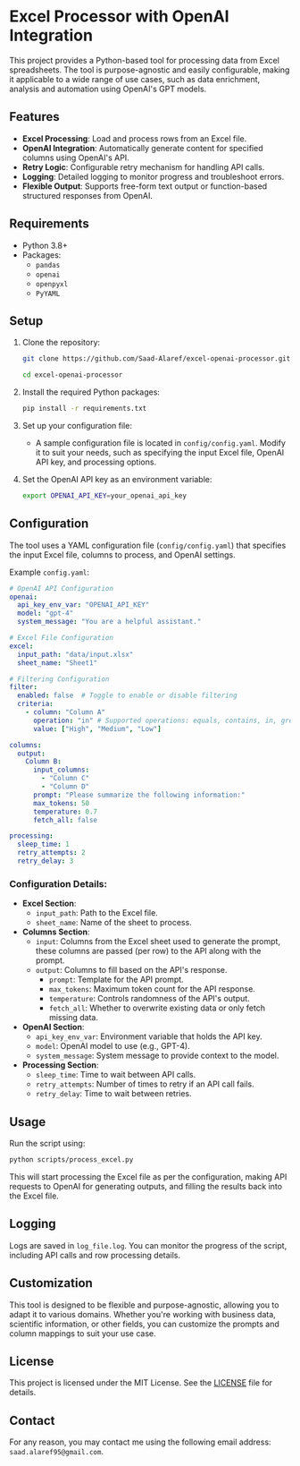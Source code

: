 
# Excel Processor with OpenAI Integration

This project provides a Python-based tool for processing data from Excel spreadsheets. The tool is purpose-agnostic and easily configurable, making it applicable to a wide range of use cases, such as data enrichment, analysis and automation using OpenAI's GPT models.

## Features

- **Excel Processing**: Load and process rows from an Excel file.
- **OpenAI Integration**: Automatically generate content for specified columns using OpenAI's API.
- **Retry Logic**: Configurable retry mechanism for handling API calls.
- **Logging**: Detailed logging to monitor progress and troubleshoot errors.
- **Flexible Output**: Supports free-form text output or function-based structured responses from OpenAI.

## Requirements

- Python 3.8+
- Packages:
  - `pandas`
  - `openai`
  - `openpyxl`
  - `PyYAML`

## Setup

1. Clone the repository:
   ```bash
   git clone https://github.com/Saad-Alaref/excel-openai-processor.git
   ```
   ```bash
   cd excel-openai-processor
   ```

2. Install the required Python packages:
   ```bash
   pip install -r requirements.txt
   ```

3. Set up your configuration file:
   - A sample configuration file is located in `config/config.yaml`. Modify it to suit your needs, such as specifying the input Excel file, OpenAI API key, and processing options.

4. Set the OpenAI API key as an environment variable:
   ```bash
   export OPENAI_API_KEY=your_openai_api_key
   ```

## Configuration

The tool uses a YAML configuration file (`config/config.yaml`) that specifies the input Excel file, columns to process, and OpenAI settings.

Example `config.yaml`:
```yaml
# OpenAI API Configuration
openai:
  api_key_env_var: "OPENAI_API_KEY"
  model: "gpt-4"
  system_message: "You are a helpful assistant."

# Excel File Configuration
excel:
  input_path: "data/input.xlsx"
  sheet_name: "Sheet1"

# Filtering Configuration
filter:
  enabled: false  # Toggle to enable or disable filtering
  criteria:
    - column: "Column A"
      operation: "in" # Supported operations: equals, contains, in, greater_than, less_than
      value: ["High", "Medium", "Low"]

columns:
  output:
    Column B:
      input_columns:
        - "Column C"
        - "Column D"
      prompt: "Please summarize the following information:"
      max_tokens: 50
      temperature: 0.7
      fetch_all: false

processing:
  sleep_time: 1
  retry_attempts: 2
  retry_delay: 3
```

### Configuration Details:

- **Excel Section**:
  - `input_path`: Path to the Excel file.
  - `sheet_name`: Name of the sheet to process.
- **Columns Section**:
  - `input`: Columns from the Excel sheet used to generate the prompt, these columns are passed (per row) to the API along with the prompt.
  - `output`: Columns to fill based on the API's response.
    - `prompt`: Template for the API prompt.
    - `max_tokens`: Maximum token count for the API response.
    - `temperature`: Controls randomness of the API's output.
    - `fetch_all`: Whether to overwrite existing data or only fetch missing data.
- **OpenAI Section**:
  - `api_key_env_var`: Environment variable that holds the API key.
  - `model`: OpenAI model to use (e.g., GPT-4).
  - `system_message`: System message to provide context to the model.
- **Processing Section**:
  - `sleep_time`: Time to wait between API calls.
  - `retry_attempts`: Number of times to retry if an API call fails.
  - `retry_delay`: Time to wait between retries.

## Usage

Run the script using:

```bash
python scripts/process_excel.py
```

This will start processing the Excel file as per the configuration, making API requests to OpenAI for generating outputs, and filling the results back into the Excel file.

## Logging

Logs are saved in `log_file.log`. You can monitor the progress of the script, including API calls and row processing details.

## Customization

This tool is designed to be flexible and purpose-agnostic, allowing you to adapt it to various domains. Whether you're working with business data, scientific information, or other fields, you can customize the prompts and column mappings to suit your use case.

## License

This project is licensed under the MIT License. See the [LICENSE](LICENSE) file for details.

## Contact

For any reason, you may contact me using the following email address: `saad.alaref95@gmail.com`.
